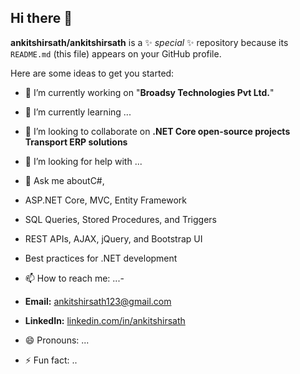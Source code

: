 ## Hi there 👋


**ankitshirsath/ankitshirsath** is a ✨ _special_ ✨ repository because its `README.md` (this file) appears on your GitHub profile.

Here are some ideas to get you started:

- 🔭 I’m currently working on "**Broadsy Technologies Pvt Ltd.**"
- 🌱 I’m currently learning ...
- 👯 I’m looking to collaborate on  **.NET Core open-source projects**   **Transport ERP solutions** 
- 🤔 I’m looking for help with ...
- 💬 Ask me aboutC#,
- ASP.NET Core, MVC, Entity Framework  
- SQL Queries, Stored Procedures, and Triggers  
- REST APIs, AJAX, jQuery, and Bootstrap UI  
- Best practices for .NET development
- 📫 How to reach me: ...-
-  **Email:** [ankitshirsath123@gmail.com](mailto:ankitshirsath123@gmail.com)  
- **LinkedIn:** [linkedin.com/in/ankitshirsath](https://linkedin.com/in/ankitshirsath)  

- 😄 Pronouns: ...
- ⚡ Fun fact: ..
